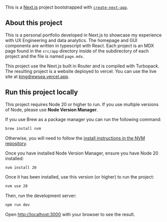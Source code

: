 This is a [Next.js](https://nextjs.org) project bootstrapped with [`create-next-app`](https://nextjs.org/docs/app/api-reference/cli/create-next-app).

## About this project

This is a personal portfolio developed in Next.js to showcase my experience with UX Engineering and data analytics. The homepage and GUI components are written in typescript with React. Each project is an MDX page found in the `src/app` directory inside of the subdirectory of each project and the file is named `page.mdx`.

This project use the Next.js built in Router and is compiled with Turbopack. The resulting project is a website deployed to vercel. You can use the live site at [kingdrewsea.vercel.app](https://kingdrewsea.vercel.app).

## Run this project locally

This project requires Node 20 or higher to run. If you use multiple versions of Node, please use **Node Version Manager**.

If you use Brew as a package manager you can run the following command:

```bash
brew install nvm
```

Otherwise, you will need to follow the [install instructions in the NVM repository](https://github.com/nvm-sh/nvm).

Once you have installed Node Version Manager, ensure you have Node 20 installed:

```bash
nvm install 20
```

Once it has been installed, use this version (or higher) to run the project:

```bash
nvm use 20
```

Then, run the development server:

```bash
npm run dev
```

Open [http://localhost:3000](http://localhost:3000) with your browser to see the result.
